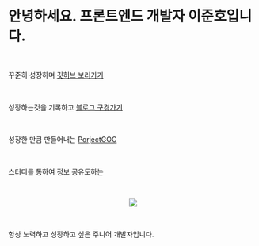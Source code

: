 # 안녕하세요. 프론트엔드 개발자 이준호입니다.

<br/>

꾸준히 성장하며 [깃허브 보러가기](https://github.com/baegofda "이준호의 Github")

<br/>

성장하는것을 기록하고 [블로그 구경가기](https://baegofda.tistory.com/ "이준호의 블로그")

<br/>

성장한 만큼 만들어내는 [PorjectGOC](https://github.com/baegofda/Project-GOC "이준호의 코로나 통계사이트")

<br/>

스터디를 통하여 정보 공유도하는

<br/>

<p align="center"><img src="https://blog.kakaocdn.net/dn/cI3fRE/btq1ca3vlRE/22FDq7OVQpH0oThAMCgKyk/img.gif"/></p>

<br/>

항상 노력하고 성장하고 싶은 주니어 개발자입니다.

